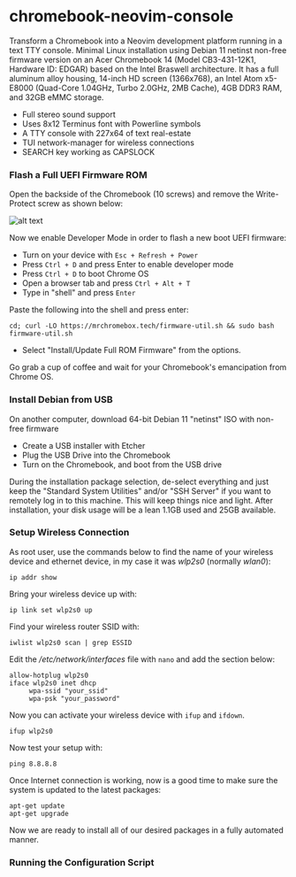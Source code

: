 # chromebook-neovim-console
Transform a Chromebook into a Neovim development platform running in a text TTY console. Minimal Linux installation using Debian 11 netinst non-free firmware version on an Acer Chromebook 14 (Model CB3-431-12K1, Hardware ID: EDGAR) based on the Intel Braswell architecture. It has a full aluminum alloy housing, 14-inch HD screen (1366x768), an Intel Atom x5-E8000 (Quad-Core 1.04GHz, Turbo 2.0GHz, 2MB Cache), 4GB DDR3 RAM, and 32GB eMMC storage.

- Full stereo sound support
- Uses 8x12 Terminus font with Powerline symbols
- A TTY console with 227x64 of text real-estate
- TUI network-manager for wireless connections
- SEARCH key working as CAPSLOCK

### Flash a Full UEFI Firmware ROM

Open the backside of the Chromebook (10 screws) and remove the Write-Protect screw as shown below:

![alt text](https://blogger.googleusercontent.com/img/a/AVvXsEgGiekfZdsTWjjoi6dxTJ76_bxxlMBPdMQxtWiaQJHTLoYWmyxHZ6wGyYPex2wC3XrSjFCinZ5WlXx9PBQtmzVNAkr6YPA3NPVoX_rB5mwrEWe9GWzGTGHyT-bfodF_O0Tj6ui8BY9H-Uw-4PTzwT8xcX36uAPBWJLGWsnfYhudkUZ3BDiHka77wsnv=s1630 "WP Screw Location")

Now we enable Developer Mode in order to flash a new boot UEFI firmware:

- Turn on your device with `Esc + Refresh + Power`
- Press `Ctrl + D` and press Enter to enable developer mode
- Press `Ctrl + D` to boot Chrome OS
- Open a browser tab and press `Ctrl + Alt + T`
- Type in "shell" and press `Enter`

Paste the following into the shell and press enter:

```
cd; curl -LO https://mrchromebox.tech/firmware-util.sh && sudo bash firmware-util.sh
```

- Select "Install/Update Full ROM Firmware" from the options.

Go grab a cup of coffee and wait for your Chromebook's emancipation from Chrome OS.

### Install Debian from USB

On another computer, download 64-bit Debian 11 "netinst" ISO with non-free firmware

- Create a USB installer with Etcher
- Plug the USB Drive into the Chromebook
- Turn on the Chromebook, and boot from the USB drive

During the installation package selection, de-select everything and just keep the "Standard System Utilities" and/or "SSH Server" if you want to remotely log in to this machine. This will keep things nice and light. After installation, your disk usage will be a lean 1.1GB used and 25GB available.

### Setup Wireless Connection

As root user, use the commands below to find the name of your wireless device and ethernet device, in my case it was *wlp2s0* (normally *wlan0*):

`ip addr show`

Bring your wireless device up with:

`ip link set wlp2s0 up`

Find your wireless router SSID with:

`iwlist wlp2s0 scan | grep ESSID`

Edit the */etc/network/interfaces* file with `nano` and add the section below:
```
allow-hotplug wlp2s0
iface wlp2s0 inet dhcp
     wpa-ssid "your_ssid"
     wpa-psk "your_password"
```
Now you can activate your wireless device with `ifup` and `ifdown`.

`ifup wlp2s0`

Now test your setup with:

`ping 8.8.8.8`

Once Internet connection is working, now is a good time to make sure the system is updated to the latest packages:
```
apt-get update
apt-get upgrade
```
Now we are ready to install all of our desired packages in a fully automated manner.

### Running the Configuration Script
